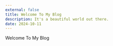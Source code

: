 ```yaml
---
external: false
title: Welcome To My Blog
description: It's a beautiful world out there.
date: 2024-10-11
---
```


Welcome To My Blog
